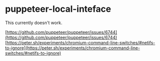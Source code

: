 # puppeteer-local-inteface

This currently doesn't work.

[https://github.com/puppeteer/puppeteer/issues/6744](https://github.com/puppeteer/puppeteer/issues/6744)
[https://peter.sh/experiments/chromium-command-line-switches/#netifs-to-ignore](https://peter.sh/experiments/chromium-command-line-switches/#netifs-to-ignore)
